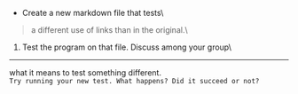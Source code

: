 * Create a new markdown file that tests\
> a different use of links than in the original.\
1) Test the program on that file. Discuss among your group\
***
what it means to test something different. \
`Try running your new test. What happens? Did it succeed or not?`
